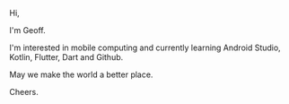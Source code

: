 Hi, 

I'm Geoff.

I'm interested in mobile computing and currently learning Android Studio, Kotlin, Flutter, Dart and Github.

May we make the world a better place.

Cheers.
